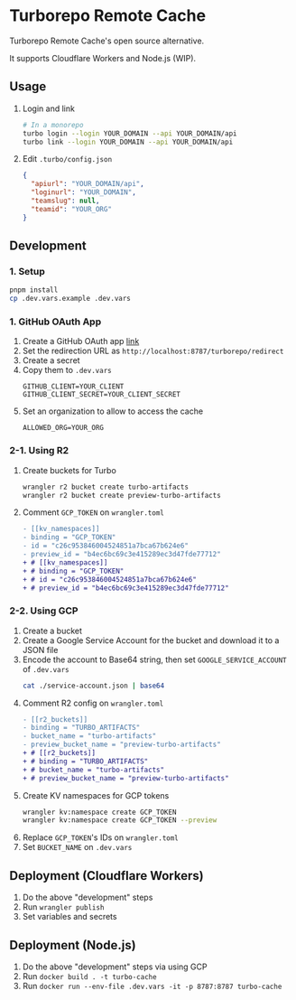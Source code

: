 # Turborepo Remote Cache

Turborepo Remote Cache's open source alternative.

It supports Cloudflare Workers and Node.js (WIP).

## Usage

1. Login and link
    ```sh
    # In a monorepo
    turbo login --login YOUR_DOMAIN --api YOUR_DOMAIN/api
    turbo link --login YOUR_DOMAIN --api YOUR_DOMAIN/api
    ```
2. Edit `.turbo/config.json`
    ```json
    {
      "apiurl": "YOUR_DOMAIN/api",
      "loginurl": "YOUR_DOMAIN",
      "teamslug": null,
      "teamid": "YOUR_ORG"
    }
    ```

## Development

### 1. Setup

```sh
pnpm install
cp .dev.vars.example .dev.vars
```

### 1. GitHub OAuth App
1. Create a GitHub OAuth app [link](https://github.com/settings/developers)
2. Set the redirection URL as `http://localhost:8787/turborepo/redirect`
3. Create a secret
4. Copy them to `.dev.vars`
    ```env
    GITHUB_CLIENT=YOUR_CLIENT
    GITHUB_CLIENT_SECRET=YOUR_CLIENT_SECRET
    ```
5. Set an organization to allow to access the cache
    ```env
    ALLOWED_ORG=YOUR_ORG
    ```

### 2-1. Using R2

1. Create buckets for Turbo
    ```sh
    wrangler r2 bucket create turbo-artifacts
    wrangler r2 bucket create preview-turbo-artifacts
    ```
2. Comment `GCP_TOKEN` on `wrangler.toml`
    ```diff
    - [[kv_namespaces]]
    - binding = "GCP_TOKEN"
    - id = "c26c953846004524851a7bca67b624e6"
    - preview_id = "b4ec6bc69c3e415289ec3d47fde77712"
    + # [[kv_namespaces]]
    + # binding = "GCP_TOKEN"
    + # id = "c26c953846004524851a7bca67b624e6"
    + # preview_id = "b4ec6bc69c3e415289ec3d47fde77712"
    ```

### 2-2. Using GCP

1. Create a bucket
2. Create a Google Service Account for the bucket and download it to a JSON file
3. Encode the account to Base64 string, then set `GOOGLE_SERVICE_ACCOUNT` of `.dev.vars`
    ```sh
    cat ./service-account.json | base64
    ```
4. Comment R2 config on `wrangler.toml`
    ```diff
    - [[r2_buckets]]
    - binding = "TURBO_ARTIFACTS"
    - bucket_name = "turbo-artifacts"
    - preview_bucket_name = "preview-turbo-artifacts"
    + # [[r2_buckets]]
    + # binding = "TURBO_ARTIFACTS"
    + # bucket_name = "turbo-artifacts"
    + # preview_bucket_name = "preview-turbo-artifacts"
    ```
5. Create KV namespaces for GCP tokens
    ```sh
    wrangler kv:namespace create GCP_TOKEN
    wrangler kv:namespace create GCP_TOKEN --preview
    ```
6. Replace `GCP_TOKEN`'s IDs on `wrangler.toml`
7. Set `BUCKET_NAME` on `.dev.vars`

## Deployment (Cloudflare Workers)

1. Do the above "development" steps
2. Run `wrangler publish`
3. Set variables and secrets

## Deployment (Node.js)

1. Do the above "development" steps via using GCP
2. Run `docker build . -t turbo-cache`
3. Run `docker run --env-file .dev.vars -it -p 8787:8787 turbo-cache`
